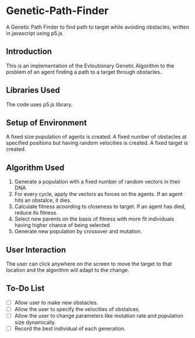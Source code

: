 # Genetic-Path-Finder
A Genetic Path Finder to find path to target while avoiding obstacles, written in javascript using p5.js

## Introduction

This is an implementation of the Evloutionary Genetic Algorithm to the problem of an agent finding a path to a target through obstacles.

## Libraries Used

The code uses p5.js library.

## Setup of Environment

A fixed size population of agents is created. A fixed number of obstacles at specified positions but having random velocities is created.
A fixed target is created.

## Algorithm Used

1. Generate a population with a fixed number of random vectors in  their DNA
2. For every cycle, apply the vectors as forces on the agents. If an agent hits an obstalce, it dies.
3. Calculate fitness acoording to closeness to target. If an agent has died, reduce its fitness.
4. Select new parents on the basis of fitness with more fit individuals having higher chance of being selected
5. Generate new population by crossover and mutation.

## User Interaction

The user can click anywhere on the screen to move the target to that location and the algorithm will adapt to the change.

## To-Do List

- [ ] Allow user to make new obstacles.
- [ ] Allow the user to specify the velocities of obstalces.
- [ ] Allow the user to change parameters like mutation rate and population size dynamically.
- [ ] Record the best individual of each generation.
